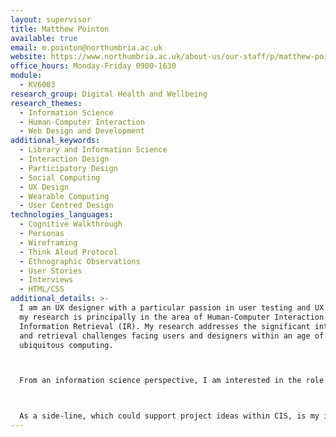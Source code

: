 ```yaml
---
layout: supervisor
title: Matthew Pointon
available: true
email: m.pointon@northumbria.ac.uk
website: https://www.northumbria.ac.uk/about-us/our-staff/p/matthew-pointon/
office_hours: Monday-Friday 0900-1630
module:
  - KV6003
research_group: Digital Health and Wellbeing
research_themes:
  - Information Science
  - Human-Computer Interaction
  - Web Design and Development
additional_keywords:
  - Library and Information Science
  - Interaction Design
  - Participatory Design
  - Social Computing
  - UX Design
  - Wearable Computing
  - User Centred Design
technologies_languages:
  - Cognitive Walkthrough
  - Personas
  - Wireframing
  - Think Aloud Protocol
  - Ethnographic Observations
  - User Stories
  - Interviews
  - HTML/CSS
additional_details: >-
  I am an UX designer with a particular passion in user testing and UX design;
  my research is principally in the area of Human-Computer Interaction (HCI) and
  Information Retrieval (IR). My research addresses the significant interaction
  and retrieval challenges facing users and designers within an age of
  ubiquitous computing. 



  From an information science perspective, I am interested in the role that misinformation has on human behaviour and currently involved in a range of studies evaluating the impact of misinformation, disinformation and blatant fake news has on interaction behaviour and well-being online.



  As a side-line, which could support project ideas within CIS, is my interest and engagement with regional businesses partially as they test and evaluate digital products. These ongoing collaborations could support project ideas with potential tangible outputs for students as they create portfolio of digital products and evidence to support future.
---
```


